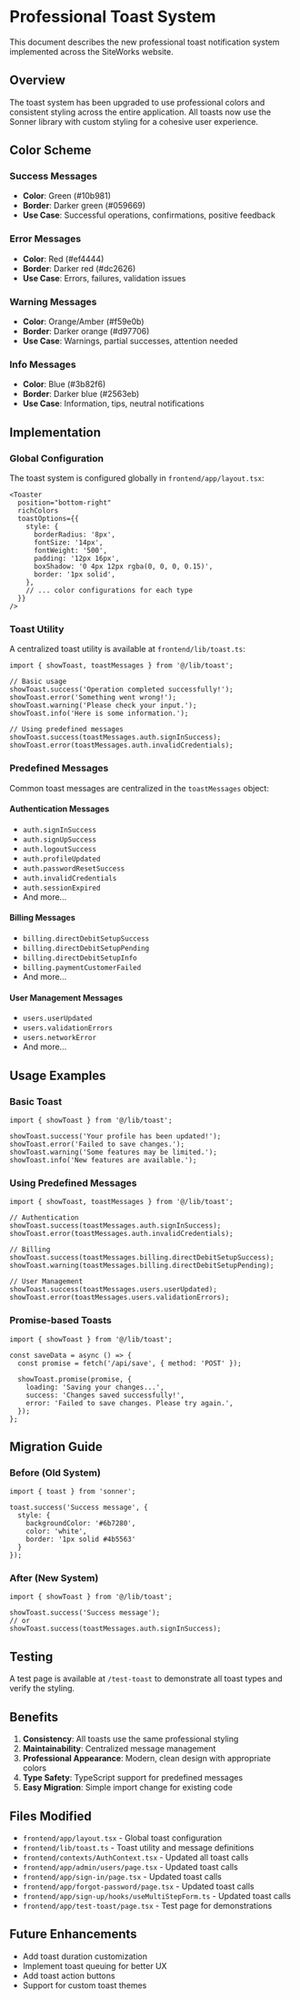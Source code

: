 # Professional Toast System

This document describes the new professional toast notification system implemented across the SiteWorks website.

## Overview

The toast system has been upgraded to use professional colors and consistent styling across the entire application. All toasts now use the Sonner library with custom styling for a cohesive user experience.

## Color Scheme

### Success Messages
- **Color**: Green (#10b981)
- **Border**: Darker green (#059669)
- **Use Case**: Successful operations, confirmations, positive feedback

### Error Messages
- **Color**: Red (#ef4444)
- **Border**: Darker red (#dc2626)
- **Use Case**: Errors, failures, validation issues

### Warning Messages
- **Color**: Orange/Amber (#f59e0b)
- **Border**: Darker orange (#d97706)
- **Use Case**: Warnings, partial successes, attention needed

### Info Messages
- **Color**: Blue (#3b82f6)
- **Border**: Darker blue (#2563eb)
- **Use Case**: Information, tips, neutral notifications

## Implementation

### Global Configuration

The toast system is configured globally in `frontend/app/layout.tsx`:

```tsx
<Toaster 
  position="bottom-right" 
  richColors
  toastOptions={{
    style: {
      borderRadius: '8px',
      fontSize: '14px',
      fontWeight: '500',
      padding: '12px 16px',
      boxShadow: '0 4px 12px rgba(0, 0, 0, 0.15)',
      border: '1px solid',
    },
    // ... color configurations for each type
  }}
/>
```

### Toast Utility

A centralized toast utility is available at `frontend/lib/toast.ts`:

```tsx
import { showToast, toastMessages } from '@/lib/toast';

// Basic usage
showToast.success('Operation completed successfully!');
showToast.error('Something went wrong!');
showToast.warning('Please check your input.');
showToast.info('Here is some information.');

// Using predefined messages
showToast.success(toastMessages.auth.signInSuccess);
showToast.error(toastMessages.auth.invalidCredentials);
```

### Predefined Messages

Common toast messages are centralized in the `toastMessages` object:

#### Authentication Messages
- `auth.signInSuccess`
- `auth.signUpSuccess`
- `auth.logoutSuccess`
- `auth.profileUpdated`
- `auth.passwordResetSuccess`
- `auth.invalidCredentials`
- `auth.sessionExpired`
- And more...

#### Billing Messages
- `billing.directDebitSetupSuccess`
- `billing.directDebitSetupPending`
- `billing.directDebitSetupInfo`
- `billing.paymentCustomerFailed`
- And more...

#### User Management Messages
- `users.userUpdated`
- `users.validationErrors`
- `users.networkError`
- And more...

## Usage Examples

### Basic Toast
```tsx
import { showToast } from '@/lib/toast';

showToast.success('Your profile has been updated!');
showToast.error('Failed to save changes.');
showToast.warning('Some features may be limited.');
showToast.info('New features are available.');
```

### Using Predefined Messages
```tsx
import { showToast, toastMessages } from '@/lib/toast';

// Authentication
showToast.success(toastMessages.auth.signInSuccess);
showToast.error(toastMessages.auth.invalidCredentials);

// Billing
showToast.success(toastMessages.billing.directDebitSetupSuccess);
showToast.warning(toastMessages.billing.directDebitSetupPending);

// User Management
showToast.success(toastMessages.users.userUpdated);
showToast.error(toastMessages.users.validationErrors);
```

### Promise-based Toasts
```tsx
import { showToast } from '@/lib/toast';

const saveData = async () => {
  const promise = fetch('/api/save', { method: 'POST' });
  
  showToast.promise(promise, {
    loading: 'Saving your changes...',
    success: 'Changes saved successfully!',
    error: 'Failed to save changes. Please try again.',
  });
};
```

## Migration Guide

### Before (Old System)
```tsx
import { toast } from 'sonner';

toast.success('Success message', {
  style: {
    backgroundColor: '#6b7280',
    color: 'white',
    border: '1px solid #4b5563'
  }
});
```

### After (New System)
```tsx
import { showToast } from '@/lib/toast';

showToast.success('Success message');
// or
showToast.success(toastMessages.auth.signInSuccess);
```

## Testing

A test page is available at `/test-toast` to demonstrate all toast types and verify the styling.

## Benefits

1. **Consistency**: All toasts use the same professional styling
2. **Maintainability**: Centralized message management
3. **Professional Appearance**: Modern, clean design with appropriate colors
4. **Type Safety**: TypeScript support for predefined messages
5. **Easy Migration**: Simple import change for existing code

## Files Modified

- `frontend/app/layout.tsx` - Global toast configuration
- `frontend/lib/toast.ts` - Toast utility and message definitions
- `frontend/contexts/AuthContext.tsx` - Updated all toast calls
- `frontend/app/admin/users/page.tsx` - Updated toast calls
- `frontend/app/sign-in/page.tsx` - Updated toast calls
- `frontend/app/forgot-password/page.tsx` - Updated toast calls
- `frontend/app/sign-up/hooks/useMultiStepForm.ts` - Updated toast calls
- `frontend/app/test-toast/page.tsx` - Test page for demonstrations

## Future Enhancements

- Add toast duration customization
- Implement toast queuing for better UX
- Add toast action buttons
- Support for custom toast themes


